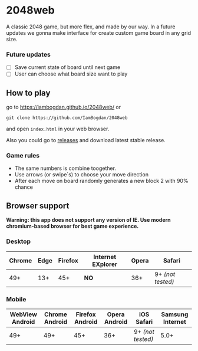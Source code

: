 # 2048web
A classic 2048 game, but more flex, and made by our way.
In a future updates we gonna make interface for create custom game board in any grid size.

### Future updates 

- [ ] Save current state of board until next game
- [ ] User can choose what board size want to play

## How to play
go to https://iambogdan.github.io/2048web/ or

``` 
git clone https://github.com/IamBogdan/2048web 
```
and open ```index.html``` in your web browser.

Also you could go to [releases](https://github.com/IamBogdan/2048web/releases) and download latest stable release.

### Game rules

 - The same numbers is combine toogether. 
 - Use arrows (or swipe`s) to choose your move direction
 - After each move on board randomly generates a new block 2 with 90% chance

## Browser support

**Warning: this app does not support any version of IE. Use modern chromium-based browser for best game experience.**

### Desktop
 |**Chrome**  | **Edge**  | **Firefox** | **Internet EXplorer**   | **Opera** | **Safari**      |
 |----------- |---------- |-------------|-----------------------  |-----------|------------     |
 |49+         |13+        |45+          |**NO**                   |36+        |9+ *(not tested)*|
 
### Mobile

  |**WebView Android**  | **Chrome Android**  | **Firefox Android** | **Opera Android**       | **iOS Safari**    | **Samsung Internet**   |
  |-----------          |----------           |-------------        |-----------------------  |-----------        |------------            |
  |49+                  |49+                  |45+                  |36+                      |9+ *(not tested)*  |5.0+                    |
